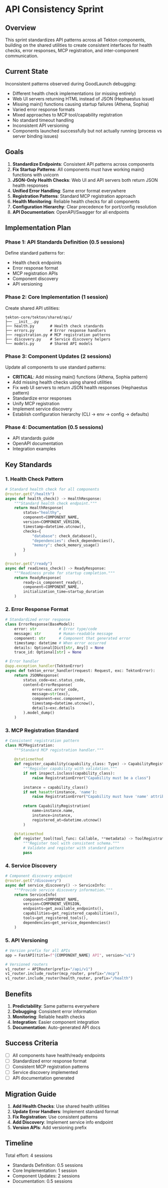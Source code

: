 # API Consistency Sprint

## Overview

This sprint standardizes API patterns across all Tekton components, building on the shared utilities to create consistent interfaces for health checks, error responses, MCP registration, and inter-component communication.

## Current State

Inconsistent patterns observed during GoodLaunch debugging:
- Different health check implementations (or missing entirely)
- Web UI servers returning HTML instead of JSON (Hephaestus issue)
- Missing main() functions causing startup failures (Athena, Sophia)
- Varied error response formats
- Mixed approaches to MCP tool/capability registration
- No standard timeout handling
- Inconsistent API versioning
- Components launched successfully but not actually running (process vs server binding issues)

## Goals

1. **Standardize Endpoints**: Consistent API patterns across components
2. **Fix Startup Patterns**: All components must have working main() functions with uvicorn
3. **JSON-Only Health Checks**: Web UI and API servers both return JSON health responses
4. **Unified Error Handling**: Same error format everywhere
5. **Registration Patterns**: Standard MCP registration approach
6. **Health Monitoring**: Reliable health checks for all components
7. **Configuration Hierarchy**: Clear precedence for port/config resolution
8. **API Documentation**: OpenAPI/Swagger for all endpoints

## Implementation Plan

### Phase 1: API Standards Definition (0.5 sessions)

Define standard patterns for:
- Health check endpoints
- Error response format
- MCP registration APIs
- Component discovery
- API versioning

### Phase 2: Core Implementation (1 session)

Create shared API utilities:
```
tekton-core/tekton/shared/api/
├── __init__.py
├── health.py       # Health check standards
├── errors.py       # Error response handlers
├── registration.py # MCP registration patterns
├── discovery.py    # Service discovery helpers
└── models.py       # Shared API models
```

### Phase 3: Component Updates (2 sessions)

Update all components to use standard patterns:
- **CRITICAL**: Add missing main() functions (Athena, Sophia pattern)
- Add missing health checks using shared utilities
- Fix web UI servers to return JSON health responses (Hephaestus pattern)
- Standardize error responses
- Unify MCP registration
- Implement service discovery
- Establish configuration hierarchy (CLI → env → config → defaults)

### Phase 4: Documentation (0.5 sessions)

- API standards guide
- OpenAPI documentation
- Integration examples

## Key Standards

### 1. Health Check Pattern
```python
# Standard health check for all components
@router.get("/health")
async def health_check() -> HealthResponse:
    """Standard health check endpoint."""
    return HealthResponse(
        status="healthy",
        component=COMPONENT_NAME,
        version=COMPONENT_VERSION,
        timestamp=datetime.utcnow(),
        checks={
            "database": check_database(),
            "dependencies": check_dependencies(),
            "memory": check_memory_usage()
        }
    )

@router.get("/ready")
async def readiness_check() -> ReadyResponse:
    """Readiness probe for startup completion."""
    return ReadyResponse(
        ready=is_component_ready(),
        component=COMPONENT_NAME,
        initialization_time=startup_duration
    )
```

### 2. Error Response Format
```python
# Standardized error response
class ErrorResponse(BaseModel):
    error: str          # Error type/code
    message: str        # Human-readable message
    component: str      # Component that generated error
    timestamp: datetime # When error occurred
    details: Optional[Dict[str, Any]] = None
    trace_id: Optional[str] = None

# Error handler
@app.exception_handler(TektonError)
async def tekton_error_handler(request: Request, exc: TektonError):
    return JSONResponse(
        status_code=exc.status_code,
        content=ErrorResponse(
            error=exc.error_code,
            message=str(exc),
            component=exc.component,
            timestamp=datetime.utcnow(),
            details=exc.details
        ).model_dump()
    )
```

### 3. MCP Registration Standard
```python
# Consistent registration pattern
class MCPRegistration:
    """Standard MCP registration handler."""
    
    @staticmethod
    def register_capability(capability_class: Type) -> CapabilityRegistration:
        """Register capability with validation."""
        if not inspect.isclass(capability_class):
            raise RegistrationError("Capability must be a class")
        
        instance = capability_class()
        if not hasattr(instance, 'name'):
            raise RegistrationError("Capability must have 'name' attribute")
            
        return CapabilityRegistration(
            name=instance.name,
            instance=instance,
            registered_at=datetime.utcnow()
        )
    
    @staticmethod
    def register_tool(tool_func: Callable, **metadata) -> ToolRegistration:
        """Register tool with consistent schema."""
        # Validate and register with standard pattern
        pass
```

### 4. Service Discovery
```python
# Component discovery endpoint
@router.get("/discovery")
async def service_discovery() -> ServiceInfo:
    """Provide service discovery information."""
    return ServiceInfo(
        component=COMPONENT_NAME,
        version=COMPONENT_VERSION,
        endpoints=get_available_endpoints(),
        capabilities=get_registered_capabilities(),
        tools=get_registered_tools(),
        dependencies=get_service_dependencies()
    )
```

### 5. API Versioning
```python
# Version prefix for all APIs
app = FastAPI(title=f"{COMPONENT_NAME} API", version="v1")

# Versioned routers
v1_router = APIRouter(prefix="/api/v1")
v1_router.include_router(mcp_router, prefix="/mcp")
v1_router.include_router(health_router, prefix="/health")
```

## Benefits

1. **Predictability**: Same patterns everywhere
2. **Debugging**: Consistent error information
3. **Monitoring**: Reliable health checks
4. **Integration**: Easier component integration
5. **Documentation**: Auto-generated API docs

## Success Criteria

- [ ] All components have health/ready endpoints
- [ ] Standardized error response format
- [ ] Consistent MCP registration patterns
- [ ] Service discovery implemented
- [ ] API documentation generated

## Migration Guide

1. **Add Health Checks**: Use shared health utilities
2. **Update Error Handlers**: Implement standard format
3. **Fix Registration**: Use consistent patterns
4. **Add Discovery**: Implement service info endpoint
5. **Version APIs**: Add versioning prefix

## Timeline

Total effort: 4 sessions
- Standards Definition: 0.5 sessions
- Core Implementation: 1 session
- Component Updates: 2 sessions
- Documentation: 0.5 sessions